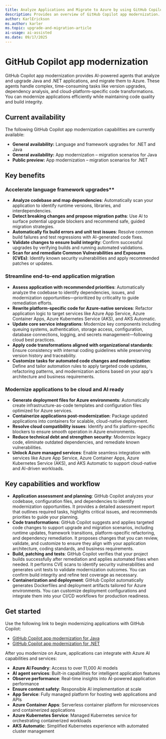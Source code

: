 ```yaml
---
title: Analyze Applications and Migrate to Azure by using GitHub Copilot App Modernization
description: Provides an overview of GitHub Copilot app modernization.
author: KarlErickson
ms.author: karler
ms.topic: upgrade-and-migration-article
ai-usage: ai-assisted
ms.date: 09/17/2025
---
```


# GitHub Copilot app modernization

GitHub Copilot app modernization provides AI-powered agents that analyze and upgrade Java and .NET applications, and migrate them to Azure. These agents handle complex, time-consuming tasks like version upgrades, dependency analysis, and cloud-platform-specific code transformations. You can modernize applications efficiently while maintaining code quality and build integrity.

## Current availability

The following GitHub Copilot app modernization capabilities are currently available:

- **General availability:** Language and framework upgrades for .NET and Java
- **General availability:** App modernization – migration scenarios for Java
- **Public preview:** App modernization – migration scenarios for .NET

<!--

<br>

> [!VIDEO https://www.youtube.com/embed/] <-- need actual sizzling video YouTube ID

-->

## Key benefits

### Accelerate language framework upgrades**

- **Analyze codebase and map dependencies**: Automatically scan your application to identify runtime versions, libraries, and interdependencies.
- **Detect breaking changes and propose migration paths**: Use AI to surface potential upgrade blockers and recommend safe, guided migration strategies.
- **Automatically fix build errors and unit test issues**: Resolve common build failures and test regressions with AI-generated code fixes.
- **Validate changes to ensure build integrity**: Confirm successful upgrades by verifying builds and running automated validations.
- **Scan for and remediate Common Vulnerabilities and Exposures (CVEs)**: Identify known security vulnerabilities and apply recommended patches or updates.

### Streamline end-to-end application migration

- **Assess application with recommended priorities**: Automatically analyze the codebase to identify dependencies, issues, and modernization opportunities—prioritized by criticality to guide remediation efforts.
- **Rewrite platform-specific code for Azure-native services**: Refactor application logic to target services like Azure App Service, Azure Container Apps, Azure Kubernetes Service (AKS), and AKS Automatic.
- **Update core service integrations**: Modernize key components including queuing systems, authentication, storage access, configuration, database connections, logging, and secrets management—following cloud best practices.
- **Apply code transformations aligned with organizational standards**: Ensure consistency with internal coding guidelines while preserving version history and traceability.
- **Customize tasks for automated code changes and modernization**: Define and tailor automation rules to apply targeted code updates, refactoring patterns, and modernization actions based on your app's architecture and business requirements.

### Modernize applications to be cloud and AI ready

- **Generate deployment files for Azure environments**: Automatically create infrastructure-as-code templates and configuration files optimized for Azure services.
- **Containerize applications post-modernization**: Package updated applications into containers for scalable, cloud-native deployment.
- **Resolve cloud compatibility issues**: Identify and fix platform-specific blockers to ensure smooth operation in Azure environments.
- **Reduce technical debt and strengthen security**: Modernize legacy code, eliminate outdated dependencies, and remediate known vulnerabilities.
- **Unlock Azure managed services**: Enable seamless integration with services like Azure App Service, Azure Container Apps, Azure Kubernetes Service (AKS), and AKS Automatic to support cloud-native and AI-driven workloads.

## Key capabilities and workflow

- **Application assessment and planning**: GitHub Copilot analyzes your codebase, configuration files, and dependencies to identify modernization opportunities. It provides a detailed assessment report that outlines required tasks, highlights critical issues, and recommends priorities to guide your planning.
- **Code transformations**: GitHub Copilot suggests and applies targeted code changes to support upgrade and migration scenarios, including runtime updates, framework transitions, platform-specific refactoring, and dependency remediation. It proposes changes that you can review, validate, and customize to ensure they align with your application architecture, coding standards, and business requirements.
- **Build, patching and tests**: GitHub Copilot verifies that your project builds successfully after remediation and applies automated fixes when needed. It performs CVE scans to identify security vulnerabilities and generates unit tests to validate modernization outcomes. You can confirm build integrity and refine test coverage as necessary.
- **Containerization and deployment**: GitHub Copilot automatically generates Dockerfiles and deployment artifacts tailored for Azure environments. You can customize deployment configurations and integrate them into your CI/CD workflows for production readiness.

## Get started

Use the following link to begin modernizing applications with GitHub Copilot:

- [GitHub Copilot app modernization for Java](../java/migration/migrate-github-copilot-app-modernization-for-java.md?toc=/azure/developer/github-copilot-app-modernization/toc.json&bc=/azure/developer/github-copilot-app-modernization/breadcrumb/toc.json)
- [GitHub Copilot app modernization for .NET](/dotnet/azure/migration/appmod/overview?toc=/azure/developer/github-copilot-app-modernization/toc.json&bc=/azure/developer/github-copilot-app-modernization/breadcrumb/toc.json)

After you modernize on Azure, applications can integrate with Azure AI capabilities and services:

- **Azure AI Foundry**: Access to over 11,000 AI models
- **AI agent services**: Built-in capabilities for intelligent application features
- **Observe performance**: Real-time insights into AI-powered application performance
- **Ensure content safety**: Responsible AI implementation at scale
- **App Service**: Fully managed platform for hosting web applications and APIs
- **Azure Container Apps**: Serverless container platform for microservices and containerized applications
- **Azure Kubernetes Service**: Managed Kubernetes service for orchestrating containerized workloads
- **AKS Automatic**: Simplified Kubernetes experience with automated cluster management
